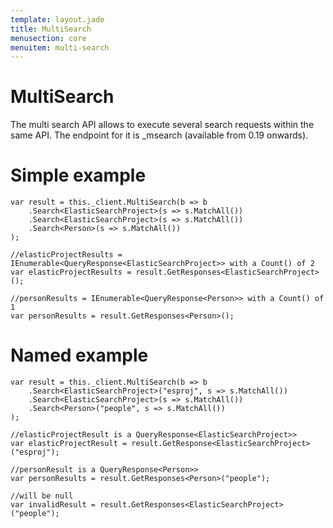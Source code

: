 ```yaml
---
template: layout.jade
title: MultiSearch
menusection: core
menuitem: multi-search
---
```



# MultiSearch

The multi search API allows to execute several search requests within the same API. The endpoint for it is _msearch (available from 0.19 onwards).

# Simple example

	var result = this._client.MultiSearch(b => b
		.Search<ElasticSearchProject>(s => s.MatchAll())
		.Search<ElasticSearchProject>(s => s.MatchAll())
		.Search<Person>(s => s.MatchAll())
	);

	//elasticProjectResults = IEnumerable<QueryResponse<ElasticSearchProject>> with a Count() of 2
	var elasticProjectResults = result.GetResponses<ElasticSearchProject>();

	//personResults = IEnumerable<QueryResponse<Person>> with a Count() of 1
	var personResults = result.GetResponses<Person>();

# Named example

	var result = this._client.MultiSearch(b => b
		.Search<ElasticSearchProject>("esproj", s => s.MatchAll())
		.Search<ElasticSearchProject>(s => s.MatchAll())
		.Search<Person>("people", s => s.MatchAll())
	);

	//elasticProjectResult is a QueryResponse<ElasticSearchProject>>
	var elasticProjectResult = result.GetResponse<ElasticSearchProject>("esproj");

	//personResult is a QueryResponse<Person>>
	var personResults = result.GetResponses<Person>("people");

	//will be null 
	var invalidResult = result.GetResponses<ElasticSearchProject>("people");
